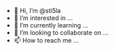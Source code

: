 - 👋 Hi, I’m @sti5la
- 👀 I’m interested in ...
- 🌱 I’m currently learning ...
- 💞️ I’m looking to collaborate on ...
- 📫 How to reach me ...

<!---
sti5la/sti5la is a ✨ special ✨ repository because its `README.md` (this file) appears on your GitHub profile.
You can click the Preview link to take a look at your changes.
--->
